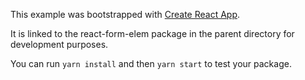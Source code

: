 This example was bootstrapped with [Create React App](https://github.com/facebook/create-react-app).

It is linked to the react-form-elem package in the parent directory for development purposes.

You can run `yarn install` and then `yarn start` to test your package.
